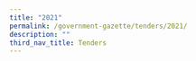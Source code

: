 ```yaml
---
title: "2021"
permalink: /government-gazette/tenders/2021/
description: ""
third_nav_title: Tenders
---
```

